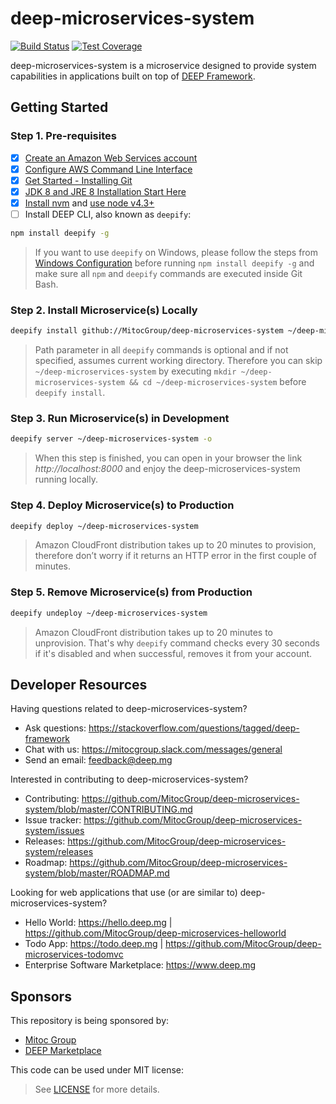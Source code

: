 deep-microservices-system
=========================

[![Build Status](https://travis-ci.org/MitocGroup/deep-microservices-system.svg?branch=master)](https://travis-ci.org/MitocGroup/deep-microservices-system)
[![Test Coverage](https://codeclimate.com/repos/578ca127770d392b3a003e9a/badges/4bf8dee32379e65d0496/coverage.svg)](https://codeclimate.com/repos/578ca127770d392b3a003e9a/coverage)

deep-microservices-system is a microservice designed to provide system capabilities
in applications built on top of [DEEP Framework](https://github.com/MitocGroup/deep-framework).


## Getting Started

### Step 1. Pre-requisites

- [x] [Create an Amazon Web Services account](https://www.youtube.com/watch?v=WviHsoz8yHk)
- [x] [Configure AWS Command Line Interface](https://docs.aws.amazon.com/cli/latest/userguide/cli-chap-getting-started.html)
- [x] [Get Started - Installing Git](https://git-scm.com/book/en/v2/Getting-Started-Installing-Git)
- [x] [JDK 8 and JRE 8 Installation Start Here](https://docs.oracle.com/javase/8/docs/technotes/guides/install/install_overview.html)
- [x] [Install nvm](https://github.com/creationix/nvm#install-script) and [use node v4.3+](https://github.com/creationix/nvm#usage)
- [ ] Install DEEP CLI, also known as `deepify`:

```bash
npm install deepify -g
```

> If you want to use `deepify` on Windows, please follow the steps from
[Windows Configuration](https://github.com/MitocGroup/deep-framework/blob/master/docs/windows.md)
before running `npm install deepify -g` and make sure all `npm` and `deepify` commands are executed
inside Git Bash.

### Step 2. Install Microservice(s) Locally

```bash
deepify install github://MitocGroup/deep-microservices-system ~/deep-microservices-system
```

> Path parameter in all `deepify` commands is optional and if not specified, assumes current
working directory. Therefore you can skip `~/deep-microservices-system` by executing
`mkdir ~/deep-microservices-system && cd ~/deep-microservices-system` before `deepify install`.

### Step 3. Run Microservice(s) in Development

```bash
deepify server ~/deep-microservices-system -o
```

> When this step is finished, you can open in your browser the link *http://localhost:8000*
and enjoy the deep-microservices-system running locally.

### Step 4. Deploy Microservice(s) to Production

```bash
deepify deploy ~/deep-microservices-system
```

> Amazon CloudFront distribution takes up to 20 minutes to provision, therefore don’t worry
if it returns an HTTP error in the first couple of minutes.

### Step 5. Remove Microservice(s) from Production

```bash
deepify undeploy ~/deep-microservices-system
```

> Amazon CloudFront distribution takes up to 20 minutes to unprovision. That's why `deepify`
command checks every 30 seconds if it's disabled and when successful, removes it from your account.


## Developer Resources

Having questions related to deep-microservices-system?

- Ask questions: https://stackoverflow.com/questions/tagged/deep-framework
- Chat with us: https://mitocgroup.slack.com/messages/general
- Send an email: feedback@deep.mg

Interested in contributing to deep-microservices-system?

- Contributing: https://github.com/MitocGroup/deep-microservices-system/blob/master/CONTRIBUTING.md
- Issue tracker: https://github.com/MitocGroup/deep-microservices-system/issues
- Releases: https://github.com/MitocGroup/deep-microservices-system/releases
- Roadmap: https://github.com/MitocGroup/deep-microservices-system/blob/master/ROADMAP.md

Looking for web applications that use (or are similar to) deep-microservices-system?

- Hello World: https://hello.deep.mg | https://github.com/MitocGroup/deep-microservices-helloworld
- Todo App: https://todo.deep.mg | https://github.com/MitocGroup/deep-microservices-todomvc
- Enterprise Software Marketplace: https://www.deep.mg


## Sponsors

This repository is being sponsored by:
- [Mitoc Group](https://www.mitocgroup.com)
- [DEEP Marketplace](https://www.deep.mg)

This code can be used under MIT license:
> See [LICENSE](https://github.com/MitocGroup/deep-microservices-system/blob/master/LICENSE) for more details.

